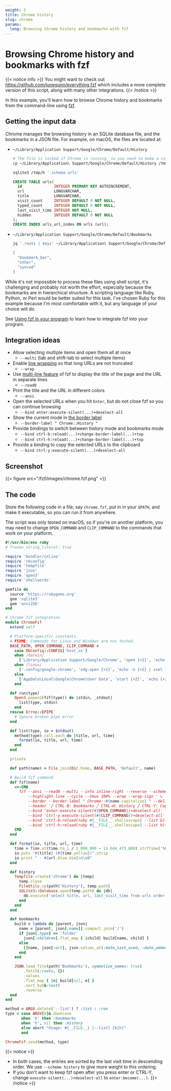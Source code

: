 ```yaml
---
weight: 2
title: Chrome history
slug: chrome
params:
  long: Browsing Chrome history and bookmarks with fzf
---
```


# Browsing Chrome history and bookmarks with fzf

{{< notice info >}}
You might want to check out https://github.com/junegunn/everything.fzf which
includes a more complete version of this script, along with many other
integrations.
{{< /notice >}}

In this example, you'll learn how to browse Chrome history and bookmarks from
the command-line using [fzf].

[fzf]: https://junegunn.github.io/fzf/

## Getting the input data

Chrome manages the browsing history in an SQLite database file, and the
bookmarks in a JSON file. For example, on macOS, the files are located at:

* `~/Library/Application Support/Google/Chrome/Default/History`
   ```sh
   # The file is locked if Chrome is running, so you need to make a copy
   cp ~/Library/Application\ Support/Google/Chrome/Default/History /tmp/h

   sqlite3 /tmp/h '.schema urls'
   ```
   ```sql
   CREATE TABLE urls(
     id              INTEGER PRIMARY KEY AUTOINCREMENT,
     url             LONGVARCHAR,
     title           LONGVARCHAR,
     visit_count     INTEGER DEFAULT 0 NOT NULL,
     typed_count     INTEGER DEFAULT 0 NOT NULL,
     last_visit_time INTEGER NOT NULL,
     hidden          INTEGER DEFAULT 0 NOT NULL
   );
   CREATE INDEX urls_url_index ON urls (url);
   ```
* `~/Library/Application Support/Google/Chrome/Default/Bookmarks`
  ```sh
  jq '.roots | keys' ~/Library/Application\ Support/Google/Chrome/Default/Bookmarks
  ```
  ```json
  [
    "bookmark_bar",
    "other",
    "synced"
  ]
  ```

While it's not impossible to process these files using shell script, it's
challenging and probably not worth the effort, especially because the
bookmarks are in hierarchical structure. A scripting language like Ruby,
Python, or Perl would be better suited for this task. I've chosen Ruby for
this example because I'm most comfortable with it, but any language of your
choice will do.

See [Using fzf in your program](/fzf/tips/using-fzf-in-your-program/)
to learn how to integrate fzf into your program.

## Integration ideas

* Allow selecting multiple items and open them all at once
    * `--multi` (tab and shift-tab to select multiple items)
* Enable [line wrapping](/fzf/releases/0.54.0/) so that long URLs are not truncated
    * `--wrap`
* Use [multi-line feature](/fzf/tips/processing-multi-line-items/) of fzf to
  display the title of the page and the URL in separate lines
    * `--read0`
* Print the title and the URL in different colors
    * `--ansi`
* Open the selected URLs when you hit `Enter`, but do not close fzf so you can
  continue browsing
    * `--bind enter:execute-silent(...)+deselect-all`
* Show the current mode in [the border label](https://github.com/junegunn/fzf/blob/master/CHANGELOG.md#0350)
    * `--border-label " Chrome::History "`
* Provide bindings to switch between history mode and bookmarks mode
    * `--bind ctrl-b:reload(...)+change-border-label(...)+top`
    * `--bind ctrl-h:reload(...)+change-border-label(...)+top`
* Provide a binding to copy the selected URLs to the clipboard
    * `--bind ctrl-y:execute-silent(...)+deselect-all`

## Screenshot

{{< figure src="/fzf/images/chrome.fzf.png" >}}

## The code

Store the following code in a file, say `chrome.fzf`, put in in your `$PATH`,
and make it executable, so you can run it from anywhere.

The script was only tested on macOS, so if you're on another platform, you may
need to change `OPEN_COMMAND` and `CLIP_COMMAND` to the commands that work on
your platform.

```ruby {lineNos=inline}
#!/usr/bin/env ruby
# frozen_string_literal: true

require 'bundler/inline'
require 'rbconfig'
require 'tempfile'
require 'json'
require 'open3'
require 'shellwords'

gemfile do
  source 'https://rubygems.org'
  gem 'sqlite3'
  gem 'ansi256'
end

# Chrome fzf integration
module ChromeFzf
  extend self

  # Platform-specific constants.
  # FIXME: Commands for Linux and Windows are not tested.
  BASE_PATH, OPEN_COMMAND, CLIP_COMMAND =
    case RbConfig::CONFIG['host_os']
    when /darwin/
      ['Library/Application Support/Google/Chrome', 'open {+2}', 'echo -n {+2} | pbcopy']
    when /linux/
      ['.config/google-chrome', 'xdg-open {+2}', 'echo -n {+2} | xsel --clipboard --input']
    else
      ['AppData\Local\Google\Chrome\User Data', 'start {+2}', 'echo {+2} | clip']
    end

  def run(type)
    Open3.popen2(fzf(type)) do |stdin, _stdout|
      list(type, stdin)
    end
  rescue Errno::EPIPE
    # Ignore broken pipe error
  end

  def list(type, io = $stdout)
    method(type).call.each do |title, url, time|
      format(io, title, url, time)
    end
  end

  private

  def path(name) = File.join(Dir.home, BASE_PATH, 'Default', name)

  # Build fzf command
  def fzf(name)
    <<~CMD
      fzf --ansi --read0 --multi --info inline-right --reverse --scheme history \\
          --highlight-line --cycle --tmux 100% --wrap --wrap-sign ' ↳ ' \\
          --border --border-label " Chrome::#{name.capitalize} " --delimiter "\n · " \\
          --header '╱ CTRL-B: Bookmarks ╱ CTRL-H: History ╱ CTRL-Y: Copy to clipboard ╱\n\n' \\
          --bind 'enter:execute-silent(#{OPEN_COMMAND})+deselect-all' \\
          --bind 'ctrl-y:execute-silent(#{CLIP_COMMAND})+deselect-all' \\
          --bind 'ctrl-b:reload(ruby #{__FILE__.shellescape} --list b)+change-border-label( Chrome::Bookmarks )+top' \\
          --bind 'ctrl-h:reload(ruby #{__FILE__.shellescape} --list h)+change-border-label( Chrome::History )+top'
    CMD
  end

  def format(io, title, url, time)
    time = Time.at(time.to_i / 1_000_000 - 11_644_473_600).strftime('%F %T')
    io.puts "#{title} (#{time.yellow})".strip
    io.print " · #{url.blue.dim}\n\x0"
  end

  def history
    Tempfile.create('chrome') do |temp|
      temp.close
      FileUtils.cp(path('History'), temp.path)
      SQLite3::Database.open(temp.path) do |db|
        db.execute('select title, url, last_visit_time from urls order by last_visit_time desc')
      end
    end
  end

  def bookmarks
    build = lambda do |parent, json|
      name = [parent, json[:name]].compact.join('/')
      if json[:type] == 'folder'
        json[:children].flat_map { |child| build[name, child] }
      else
        [[name, json[:url], json.values_at(:date_last_used, :date_added).max]]
      end
    end

    JSON.load_file(path('Bookmarks'), symbolize_names: true)
        .fetch(:roots, {})
        .values
        .flat_map { |e| build[nil, e] }
        .sort_by(&:last)
        .reverse
  end
end

method = ARGV.delete('--list') ? :list : :run
type = case ARGV[0]&.downcase
       when 'b' then :bookmarks
       when 'h', nil then :history
       else abort "Usage: #{__FILE__} [--list] [b|h]"
       end

ChromeFzf.send(method, type)
```

{{< notice >}}
* In both cases, the entries are sorted by the last visit time in descending
  order. We use `--scheme history` to give more weight to this ordering.
* If you don't want to keep fzf open after you press enter or CTRL-Y, change
  `execute-silent(...)+deselect-all` to `enter:become(...)`.
{{< /notice >}}
